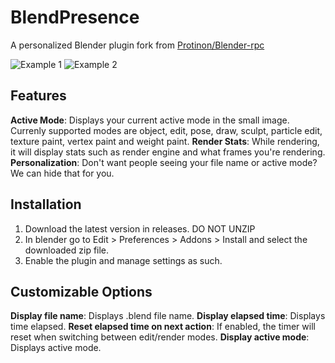 # BlendPresence
A personalized Blender plugin fork from [Protinon/Blender-rpc](https://github.com/Protinon/Blender-rpc)

![Example 1](https://abrasic.com/assets/img/bp1.png)
![Example 2](https://abrasic.com/assets/img/bp2.png)

## Features
**Active Mode**: Displays your current active mode in the small image. Currenly supported modes are object, edit, pose, draw, sculpt, particle edit, texture paint, vertex paint and weight paint.
**Render Stats**: While rendering, it will display stats such as render engine and what frames you're rendering.
**Personalization**: Don't want people seeing your file name or active mode? We can hide that for you.

## Installation
1. Download the latest version in releases. DO NOT UNZIP
2. In blender go to Edit > Preferences > Addons > Install and select the downloaded zip file.
3. Enable the plugin and manage settings as such.

## Customizable Options
**Display file name**: Displays .blend file name.
**Display elapsed time**: Displays time elapsed.
**Reset elapsed time on next action**: If enabled, the timer will reset when switching between edit/render modes.
**Display active mode**: Displays active mode.
